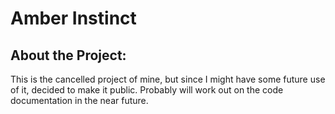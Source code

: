 # Amber Instinct

## About the Project:

This is the cancelled project of mine, but since I might have some future use of it, decided to make it public.
Probably will work out on the code documentation in the near future.